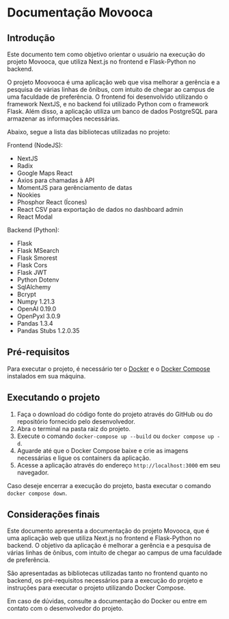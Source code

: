 # Documentação Movooca

## Introdução

Este documento tem como objetivo orientar o usuário na execução do projeto Movooca, que utiliza Next.js no frontend e Flask-Python no backend.

O projeto Moovooca é uma aplicação web que visa melhorar a gerência e a pesquisa de várias linhas de ônibus, com intuito de chegar ao campus de uma faculdade de preferência. O frontend foi desenvolvido utilizando o framework NextJS, e no backend foi utilizado Python com o framework Flask. Além disso, a aplicação utiliza um banco de dados PostgreSQL para armazenar as informações necessárias.

Abaixo, segue a lista das bibliotecas utilizadas no projeto:

Frontend (NodeJS):

- NextJS
- Radix
- Google Maps React
- Axios para chamadas à API
- MomentJS para gerênciamento de datas
- Nookies
- Phosphor React (Ícones)
- React CSV para exportação de dados no dashboard admin
- React Modal

Backend (Python):

- Flask
- Flask MSearch
- Flask Smorest
- Flask Cors
- Flask JWT
- Python Dotenv
- SqlAlchemy
- Bcrypt
- Numpy 1.21.3
- OpenAI 0.19.0
- OpenPyxl 3.0.9
- Pandas 1.3.4
- Pandas Stubs 1.2.0.35

## Pré-requisitos

Para executar o projeto, é necessário ter o [Docker](https://www.docker.com/) e o [Docker Compose](https://docs.docker.com/compose/) instalados em sua máquina.

## Executando o projeto

1. Faça o download do código fonte do projeto através do GitHub ou do repositório fornecido pelo desenvolvedor.
2. Abra o terminal na pasta raiz do projeto.
3. Execute o comando `docker-compose up --build` ou `docker compose up -d`.
4. Aguarde até que o Docker Compose baixe e crie as imagens necessárias e ligue os containers da aplicação.
5. Acesse a aplicação através do endereço `http://localhost:3000` em seu navegador.

Caso deseje encerrar a execução do projeto, basta executar o comando `docker compose down`.

## Considerações finais

Este documento apresenta a documentação do projeto Movooca, que é uma aplicação web que utiliza Next.js no frontend e Flask-Python no backend. O objetivo da aplicação é melhorar a gerência e a pesquisa de várias linhas de ônibus, com intuito de chegar ao campus de uma faculdade de preferência.

São apresentadas as bibliotecas utilizadas tanto no frontend quanto no backend, os pré-requisitos necessários para a execução do projeto e instruções para executar o projeto utilizando Docker Compose.

Em caso de dúvidas, consulte a documentação do Docker ou entre em contato com o desenvolvedor do projeto.